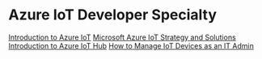 # Azure IoT Developer Specialty

[Introduction to Azure IoT](/iot/azure-iot/introduction.html)
[Microsoft Azure IoT Strategy and Solutions](/iot/azure-iot/strategy-and-solutions.html)
[Introduction to Azure IoT Hub](/iot/azure-iot/azure-iot-hub.html)
[How to Manage IoT Devices as an IT Admin](/iot/azure-iot/manage-iot-devices.html)